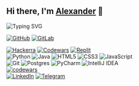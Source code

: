 ## Hi there, I'm [Alexander](https://github.com/KeplerXIII) 🤟

![Typing SVG](https://readme-typing-svg.herokuapp.com?color=%2336BCF7&lines=Full-stack+developer)

[![GitHub](https://img.shields.io/badge/github-%23121011.svg?style=for-the-badge&logo=github&logoColor=white)](https://github.com/KeplerXIII)
[![GitLab](https://img.shields.io/badge/gitlab-%23181717.svg?style=for-the-badge&logo=gitlab&logoColor=white)](https://gitlab.com/KeplerXIII)
  
[![Hackerra](https://img.shields.io/badge/-Hackerrank-2EC866?style=for-the-badge&logo=HackerRank&logoColor=white)](https://www.hackerrank.com/a_v_pushkin)
[![Codewars](https://img.shields.io/badge/Codewars-B1361E?style=for-the-badge&logo=codewars&logoColor=grey)](https://www.codewars.com/users/KeplerXIII)
[![Replit](https://img.shields.io/badge/Replit-DD1200?style=for-the-badge&logo=Replit&logoColor=white)](https://replit.com/@PushkinXIII)  
![Python](https://img.shields.io/badge/python-3670A0?style=for-the-badge&logo=python&logoColor=ffdd54)
![Java](https://img.shields.io/badge/java-%23ED8B00.svg?style=for-the-badge&logo=java&logoColor=white)
![HTML5](https://img.shields.io/badge/html5-%23E34F26.svg?style=for-the-badge&logo=html5&logoColor=white)
![CSS3](https://img.shields.io/badge/css3-%231572B6.svg?style=for-the-badge&logo=css3&logoColor=white)
![JavaScript](https://img.shields.io/badge/javascript-%23323330.svg?style=for-the-badge&logo=javascript&logoColor=%23F7DF1E)  
![Git](https://img.shields.io/badge/git-%23F05033.svg?style=for-the-badge&logo=git&logoColor=white)
![Postgres](https://img.shields.io/badge/postgres-%23316192.svg?style=for-the-badge&logo=postgresql&logoColor=white)
![PyCharm](https://img.shields.io/badge/pycharm-143?style=for-the-badge&logo=pycharm&logoColor=black&color=black&labelColor=green)
![IntelliJ IDEA](https://img.shields.io/badge/IntelliJIDEA-000000.svg?style=for-the-badge&logo=intellij-idea&logoColor=white)  
[![codewars](https://www.codewars.com/users/KeplerXIII/badges/small)](https://www.codewars.com/users/KeplerXIII)  
[![LinkedIn](https://img.shields.io/badge/linkedin-%230077B5.svg?style=for-the-badge&logo=linkedin&logoColor=white)](https://www.linkedin.com/in/alexandr-pushkin-9b88a890/)
[![Telegram](https://img.shields.io/badge/Telegram-2CA5E0?style=for-the-badge&logo=telegram&logoColor=white)](https://t.me/Pushkin_XIII)  
